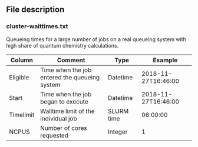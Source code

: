 ## File description

### cluster-waittimes.txt
Queueing times for a large number of jobs on a real queueing system with high share of quantum chemistry calculations.

| Column | Comment | Type | Example |
|--|--|--|--|
| Eligible |  Time when the job entered the queueing system | Datetime | 2018-11-27T16:46:00|
| Start | Time when the job began to execute | Datetime | 2018-11-27T16:46:00|
| Timelimit | Walltime limit of the individual job | SLURM time | 06:00:00|
| NCPUS | Number of cores requested | Integer | 1 |
